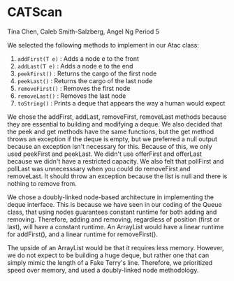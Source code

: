 # CATScan
Tina Chen, Caleb Smith-Salzberg, Angel Ng
Period 5

We selected the following methods to implement in our Atac class:
1. `addFirst(T e)`   : Adds a node e to the front 
2. `addLast(T e)`     : Adds a node e to the end
3. `peekFirst()`      : Returns the cargo of the first node
4. `peekLast()`       : Returns the cargo of the last node
5. `removeFirst()`    : Removes the first node
6. `removeLast()`     : Removes the last node
7. `toString()`       : Prints a deque that appears the way a human would expect

We chose the addFirst, addLast, removeFirst, removeLast methods because they are essential to building and modifying a deque. We also decided that the peek and get methods have the same functions, but the get method throws an exception if the deque is empty, but we preferred a null output because an exception isn't necessary for this. Because of this, we only used peekFirst and peekLast. We didn't use offerFirst and offerLast because we didn't have a restricted capacity. We also felt that pollFirst and pollLast was unnecesssary when you could do removeFirst and removeLast. It should throw an exception because the list is null and there is nothing to remove from.

We chose a doubly-linked node-based architecture in implementing the deque interface. This is because we have seen in our coding of the Queue class, that using nodes guarantees constant runtime for both adding and removing. Therefore, adding and removing, regardless of position (first or last), will have a constant runtime. An ArrayList would have a linear runtime for addFirst(), and a linear runtime for removeFirst(). 

The upside of an ArrayList would be that it requires less memory. However, we do not expect to be building a huge deque, but rather one that can simply mimic the length of a Fake Terry's line. Therefore, we prioritized speed over memory, and used a doubly-linked node methodology.

